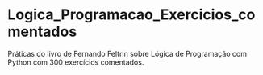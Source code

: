 # Logica_Programacao_Exercicios_comentados
Práticas do livro de Fernando Feltrin sobre Lógica de Programação com Python com 300 exercícios comentados. 
